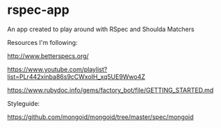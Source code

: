 # rspec-app
An app created to play around with RSpec and Shoulda Matchers

Resources I'm following:

http://www.betterspecs.org/

https://www.youtube.com/playlist?list=PLr442xinba86s9cCWxoIH_xq5UE9Wwo4Z

https://www.rubydoc.info/gems/factory_bot/file/GETTING_STARTED.md


Styleguide: 

https://github.com/mongoid/mongoid/tree/master/spec/mongoid
